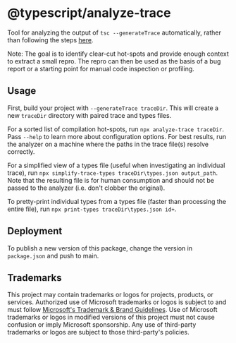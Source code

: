 # @typescript/analyze-trace
Tool for analyzing the output of `tsc --generateTrace` automatically, rather than following the steps [here](https://github.com/microsoft/TypeScript/wiki/Performance-Tracing).

Note: The goal is to identify clear-cut hot-spots and provide enough context to extract a small repro.
The repro can then be used as the basis of a bug report or a starting point for manual code inspection or profiling.

## Usage

First, build your project with `--generateTrace traceDir`.  This will create a new `traceDir` directory with paired trace and types files.

For a sorted list of compilation hot-spots, run `npx analyze-trace traceDir`.
Pass `--help` to learn more about configuration options.
For best results, run the analyzer on a machine where the paths in the trace file(s) resolve correctly.

For a simplified view of a types file (useful when investigating an individual trace), run `npx simplify-trace-types traceDir\types.json output_path`.
Note that the resulting file is for human consumption and should not be passed to the analyzer (i.e. don't clobber the original).

To pretty-print individual types from a types file (faster than processing the entire file), run `npx print-types traceDir\types.json id+`.

## Deployment

To publish a new version of this package, change the version in `package.json` and push to main.

## Trademarks

This project may contain trademarks or logos for projects, products, or services. Authorized use of Microsoft
trademarks or logos is subject to and must follow
[Microsoft's Trademark & Brand Guidelines](https://www.microsoft.com/en-us/legal/intellectualproperty/trademarks/usage/general).
Use of Microsoft trademarks or logos in modified versions of this project must not cause confusion or imply Microsoft sponsorship.
Any use of third-party trademarks or logos are subject to those third-party's policies.
